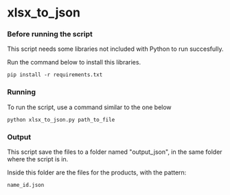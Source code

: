 # xlsx_to_json

### Before running the script
This script needs some libraries not included with Python to run succesfully.

Run the command below to install this libraries.
```
pip install -r requirements.txt
```
### Running
To run the script, use a command similar to the one below
```
python xlsx_to_json.py path_to_file
```

### Output
This script save the files to a folder named "output_json", in the same folder where the script is in.

Inside this folder are the files for the products, with the pattern: 
```
name_id.json
```
